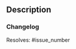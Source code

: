 ## Description
<!--Put short description of the pull request here-->

### Changelog
<!-- - e.g. Updated `PackageVersion` from `1.0.0` to `1.1.0` -->

Resolves: #issue_number

<!-- IMPORTANT -->
<!-- Before submitting a pull request, make sure, that there's an issue related to it, and that you are assigned. -->
<!-- Visit https://github.com/xfox111/SimpleOTP/blob/main/CONTRIBUTING.md for more information. -->
